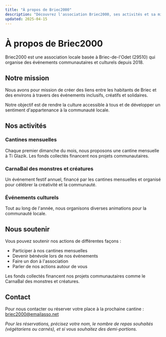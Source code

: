 ```yaml
---
title: "À propos de Briec2000"
description: "Découvrez l'association Briec2000, ses activités et sa mission dans la communauté de Briec-de-l'Odet."
updated: 2025-04-15
---
```


# À propos de Briec2000

Briec2000 est une association locale basée à Briec-de-l'Odet (29510) qui organise des événements communautaires et culturels depuis 2018.

## Notre mission

Nous avons pour mission de créer des liens entre les habitants de Briec et des environs à travers des événements inclusifs, créatifs et solidaires.

Notre objectif est de rendre la culture accessible à tous et de développer un sentiment d'appartenance à la communauté locale.

## Nos activités

### Cantines mensuelles

Chaque premier dimanche du mois, nous proposons une cantine mensuelle à Ti Glazik. Les fonds collectés financent nos projets communautaires.

### CarnaBal des monstres et créatures

Un événement festif annuel, financé par les cantines mensuelles et organisé pour célébrer la créativité et la communauté.

### Événements culturels

Tout au long de l'année, nous organisons diverses animations pour la communauté locale.

## Nous soutenir

Vous pouvez soutenir nos actions de différentes façons :

- Participer à nos cantines mensuelles
- Devenir bénévole lors de nos événements
- Faire un don à l'association
- Parler de nos actions autour de vous

Les fonds collectés financent nos projets communautaires comme le CarnaBal des monstres et créatures.

## Contact

Pour nous contacter ou réserver votre place à la prochaine cantine : <span class="email-copy">briec2000@emailasso.net</span>

*Pour les réservations, précisez votre nom, le nombre de repas souhaités (végétariens ou carnés), et si vous souhaitez des demi-portions.*